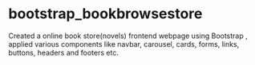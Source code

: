 # bootstrap_bookbrowsestore
Created a online book store(novels) frontend webpage using Bootstrap , applied various components like navbar, carousel, cards, forms, links, buttons, headers and footers etc.

